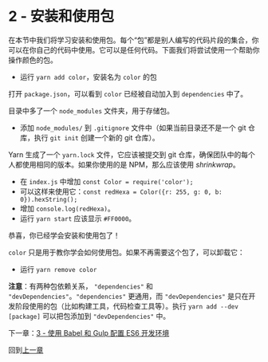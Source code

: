 # 2 - 安装和使用包

在本节中我们将学习安装和使用包。每个“包”都是别人编写的代码片段的集合，你可以在你自己的代码中使用。它可以是任何代码。下面我们将尝试使用一个帮助你操作颜色的包。

- 运行 `yarn add color`，安装名为 `color` 的包

打开 `package.json`，可以看到 `color` 已经被自动加入到 `dependencies` 中了。

目录中多了一个 `node_modules` 文件夹，用于存储包。

- 添加 `node_modules/` 到 `.gitignore` 文件中（如果当前目录还不是一个 git 仓库，执行 `git init` 创建一个新的 git 仓库）。

Yarn 生成了一个 `yarn.lock` 文件，它应该被提交到 git 仓库，确保团队中的每个人都使用相同的版本。如果你使用的是 NPM，那么应该使用 *shrinkwrap*。

- 在 `index.js` 中增加 `const Color = require('color');`
- 可以这样来使用它：`const redHexa = Color({r: 255, g: 0, b: 0}).hexString();`
- 增加 `console.log(redHexa)`。
- 运行 `yarn start` 应该显示 `#FF0000`。

恭喜，你已经学会安装和使用包了！

`color` 只是用于教你学会如何使用包。如果不再需要这个包了，可以卸载它：

- 运行 `yarn remove color`

**注意**：有两种包依赖关系， `"dependencies"` 和 `"devDependencies"`。`"dependencies"` 更通用，而 `"devDependencies"` 是只在开发阶段使用的包（比如构建工具，代码检查工具等）。执行 `yarn add --dev [package]` 可以把包添加到 `"devDependencies"` 中。

下一章：[3 - 使用 Babel 和 Gulp 配置 ES6 开发环境](https://github.com/Bobjoy/js-stack/tree/03-es6-babel-gulp)

回到[上一章](https://github.com/Bobjoy/js-stack/tree/01-node-npm-yarn-package-json)